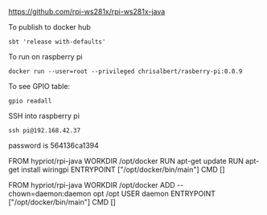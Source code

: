

https://github.com/rpi-ws281x/rpi-ws281x-java


To publish to docker hub
```
sbt 'release with-defaults'
```

To run on raspberry pi
```
docker run --user=root --privileged chrisalbert/rasberry-pi:0.0.9
```

To see GPIO table:
```
gpio readall
``` 


SSH into raspberry pi
```
ssh pi@192.168.42.37
```

password is 564136ca1394



FROM hypriot/rpi-java 
WORKDIR /opt/docker 
RUN apt-get update
RUN apt-get install wiringpi
ENTRYPOINT ["/opt/docker/bin/main"] 
CMD [] 

FROM hypriot/rpi-java
WORKDIR /opt/docker
ADD --chown=daemon:daemon opt /opt
USER daemon
ENTRYPOINT ["/opt/docker/bin/main"]
CMD []